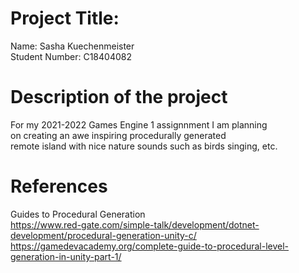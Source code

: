 # Project Title:

Name: Sasha Kuechenmeister <br />
Student Number: C18404082

# Description of the project

For my 2021-2022 Games Engine 1 assignnment I am planning <br />
on creating an awe inspiring procedurally generated <br />
remote island with nice nature sounds such as birds singing, etc. <br />

# References
Guides to Procedural Generation <br />
https://www.red-gate.com/simple-talk/development/dotnet-development/procedural-generation-unity-c/
https://gamedevacademy.org/complete-guide-to-procedural-level-generation-in-unity-part-1/
